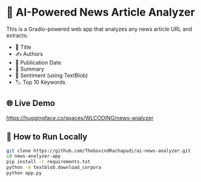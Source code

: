 # 📰 AI-Powered News Article Analyzer

This is a Gradio-powered web app that analyzes any news article URL and extracts:

- 🧠 Title  
- ✍️ Authors  
- 📅 Publication Date  
- 📝 Summary  
- 💬 Sentiment (using TextBlob)  
- 🏷️ Top 10 Keywords

## 🌐 Live Demo 
https://huggingface.co/spaces/WLCODING/news-analyzer

## 🚀 How to Run Locally

```bash
git clone https://github.com/TheGovindRachapudi/ai-news-analyzer.git
cd news-analyzer-app
pip install -r requirements.txt
python -m textblob.download_corpora
python app.py
